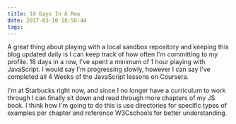 ```yaml
---
title: 18 Days In A Row
date: 2017-03-10 18:56:44
tags:
---
```

A great thing about playing with a local sandbox repository and keeping this blog updated daily is I can keep track of how often I'm committing to my profile. 18 days in a row, I've spent a minimum of 1 hour playing with JavaScript. I would say I'm progressing slowly, however I can say I've completed all 4 Weeks of the JavaScript lessons on Coursera.

I'm at Starbucks right now, and since I no longer have a curriculum to work through I can finally sit down and read through more chapters of my JS book. I think how I'm going to do this is use directories for specific types of examples per chapter and reference W3Cschools for better understanding.
